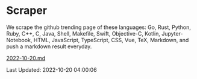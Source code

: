 # Scraper

We scrape the github trending page of these languages: Go, Rust, Python, Ruby, C++, C, Java, Shell, Makefile, Swift, Objective-C, Kotlin, Jupyter-Notebook, HTML, JavaScript, TypeScript, CSS, Vue, TeX, Markdown, and push a markdown result everyday.

[2022-10-20.md](https://github.com/yangwenmai/github-trending-backup/blob/master/2022-10-20.md)

Last Updated: 2022-10-20 04:00:06